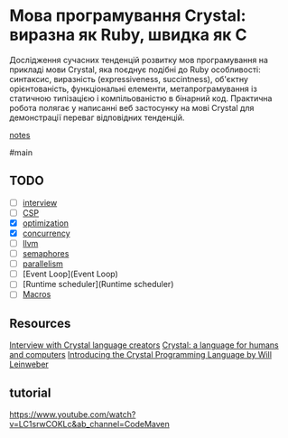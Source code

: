 # Мова програмування Crystal: виразна як Ruby, швидка як C
 
Дослідження сучасних тенденцій розвитку мов програмування на прикладі мови
Crystal, яка поєднує подібні до Ruby особливості: синтаксис, виразність
(expressiveness, succintness), об'єктну орієнтованість, функціональні елементи,
метапрограмування із статичною типізацією і компільованістю в бінарний код.
Практична робота полягає у написанні веб застосунку на мові Crystal для
демонстрації переваг відповідних тенденцій.

[notes](notes)

#main

## TODO
- [ ] [interview](interview)
- [ ] [CSP](CSP)
- [X] [optimization](optimization)
- [X] [concurrency](concurrency)
- [ ] [llvm](llvm)
- [ ] [semaphores](semaphores)
- [ ] [parallelism](parallelism) 
- [ ] [Event Loop](Event Loop)
- [ ] [Runtime scheduler](Runtime scheduler)
- [ ] [Macros](macros)

## Resources
[Interview with Crystal language creators](interview)
[Crystal: a language for humans and computers](languge_for_humas_and_computers)
[Introducing the Crystal Programming Language by Will Leinweber](https://www.youtube.com/watch?v=GHPBMwrOV1w&ab_channel=DoximityEngineering)

## tutorial
https://www.youtube.com/watch?v=LC1srwCOKLc&ab_channel=CodeMaven

